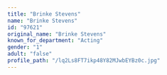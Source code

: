 ```yaml
---
title: "Brinke Stevens"
name: "Brinke Stevens"
id: "97621"
original_name: "Brinke Stevens"
known_for_department: "Acting"
gender: "1"
adult: "false"
profile_path: "/lq2Ls8FT7ikp48Y82MJwbEYBz0c.jpg"
---
```

